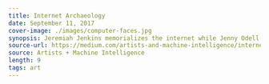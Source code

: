 ```yaml
---
title: Internet Archaeology
date: September 11, 2017
cover-image: ./images/computer-faces.jpg
synopsis: Jeremiah Jenkins memorializes the internet while Jenny Odell remembers the moment when humans became computers.
source-url: https://medium.com/artists-and-machine-intelligence/internet-archaeology-210d78311145
source: Artists + Machine Intelligence
length: 9
tags: art
---
```

